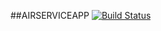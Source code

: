 ##AIRSERVICEAPP
[![Build Status](https://travis-ci.org/askinss/airservice-app.svg?branch=master)](https://travis-ci.org/askinss/airservice-app)
